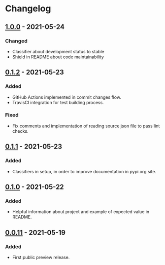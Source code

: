 # Changelog

## [1.0.0] - 2021-05-24
### Changed
- Classifier about development status to stable
- Shield in README about code maintainability

## [0.1.2] - 2021-05-23
### Added
- GitHub Actions implemented in commit changes flow.
- TravisCI integration for test building process.

### Fixed
- Fix comments and implementation of reading source json file to pass lint checks.

## [0.1.1] - 2021-05-23
### Added
- Classifiers in setup, in order to improve documentation in pypi.org site.

## [0.1.0] - 2021-05-22
### Added
- Helpful information about project and example of expected value in README.

## [0.0.11] - 2021-05-19
### Added
- First public preview release.

[Unreleased]: https://github.com/neosergio/random-address/releases/tag/v1.0.0...HEAD
[1.0.0]: https://github.com/neosergio/random-address/compare/v0.1.2...v1.0.0
[0.1.2]: https://github.com/neosergio/random-address/compare/v0.1.1...v0.1.2
[0.1.1]: https://github.com/neosergio/random-address/compare/v0.1.0...v0.1.1
[0.1.0]: https://github.com/neosergio/random-address/compare/v0.0.11...v0.1.0
[0.0.11]: https://github.com/neosergio/random-address/releases/tag/v0.0.11
